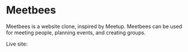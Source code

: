 # Meetbees

Meetbees is a website clone, inspired by Meetup. Meetbees can be used for meeting people, planning events, and creating groups.

Live site:
